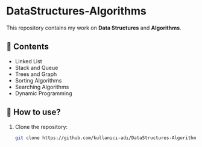 # DataStructures-Algorithms  
This repository contains my work on **Data Structures** and **Algorithms**. 

## 📌 Contents
- Linked List 
- Stack and Queue  
- Trees and Graph  
- Sorting Algorithms
- Searching Algorithms  
- Dynamic Programming  

## 🚀 How to use?  
1. Clone the repository:  
   ```bash
   git clone https://github.com/kullanıcı-adı/DataStructures-Algorithms.git


